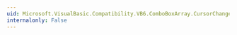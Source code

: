 ```yaml
---
uid: Microsoft.VisualBasic.Compatibility.VB6.ComboBoxArray.CursorChanged
internalonly: False
---
```


